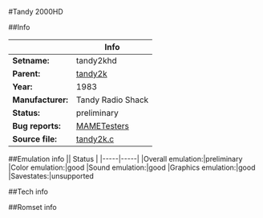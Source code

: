 #Tandy 2000HD

##Info

||Info|
|-----|-----|
|**Setname:**|tandy2khd
|**Parent:**|[tandy2k](tandy2k.md)
|**Year:**|1983
|**Manufacturer:**|Tandy Radio Shack
|**Status:**|preliminary
|**Bug reports:**|[MAMETesters](http://mametesters.org/view_all_set.php?type=1&temporary=y&search=tandy2k.c)
|**Source file:**|[tandy2k.c](https://github.com/mamedev/mame/blob/master/src/mess/drivers/tandy2k.c)

##Emulation info
|| Status |
|-----|-----|
|Overall emulation:|preliminary
|Color emulation:|good
|Sound emulation:|good
|Graphics emulation:|good
|Savestates:|unsupported

##Tech info

##Romset info

<!--- START OF EDITED COMMENT DO NOT TOUCH TEXT ABOVE-->
